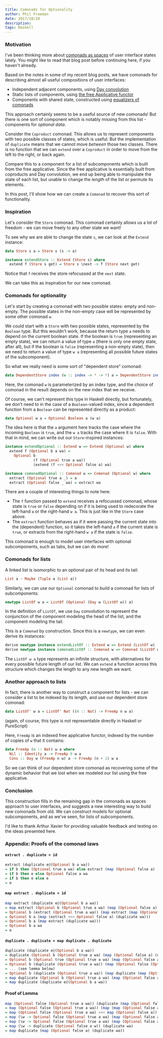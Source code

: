 ```yaml
---
title: Comonads for Optionality
author: Phil Freeman
date: 2017/10/28
description:
tags: Haskell
---
```


### Motivation

I've been thinking more about [comonads as spaces](http://blog.functorial.com/posts/2016-08-07-Comonads-As-Spaces.html) of user interface states lately. You might like to read that blog post before continuing here, if you haven't already.

Based on the notes in some of my recent blog posts, we have comonads for describing almost all useful compositions of user interfaces:

- Independent adjacent components, using [Day convolution](http://blog.functorial.com/posts/2016-08-08-Comonad-And-Day-Convolution.html)
- Static lists of components, using [the free Applicative functor](http://blog.functorial.com/posts/2017-07-01-FreeAp-Is-A-Comonad.html)
- Components with shared state, constructed using [equalizers of comonads](http://blog.functorial.com/posts/2017-07-13-Equalizers-of-Comonads.html)

This approach certainly seems to be a useful source of new comonads! But there is one sort of component which is notably missing from this list - components for _optional data_.

Consider the `Coproduct` comonad. This allows us to represent components with two possible classes of states, which is useful. But the implementation of `duplicate` means that we cannot move _between_ those two classes. There is no function that we can `extend` over a `Coproduct` in order to move from the left to the right, or back again.

Compare this to a component for a list of subcomponents which is built from the free applicative. Since
the free applicative is essentially built from coproducts and Day convolution, we
end up being able to manipulate the state of each list, but unable to change the _length_ of the list or permute its elements.

In this post, I'll show how we can create a `Comonad` to recover this sort of functionality.

### Inspiration

Let's consider the `Store` comonad. This comonad certainly allows us a lot of freedom - we can move freely to any other state we want!

To see why we are able to change the state `s`, we can look at the `Extend` instance:

```purescript
data Store s a = Store s (s -> a)

instance extendStore :: Extend (Store s) where
  extend f (Store s get) = Store s \next -> f (Store next get)
```

Notice that `f` receives the store refocussed at the `next` state.

We can take this as inspiration for our new comonad.

### Comonads for optionality

Let's start by creating a comonad with two possible states: empty and non-empty. The possible states in the non-empty case will be represented by some other comonad `w`.

We could start with a `Store` with two possible states, represented by the `Boolean` type. But this wouldn't work, because the return type `a` needs to depend on the current boolean state. If the boolean is `true` (representing an empty state), we can return a value of type `a` (there is only one empty state, after all), but if the boolean is `false` (representing a non-empty state), then we need to return a value of type `w a` (representing all possible future states of the subcomponent).

So what we really need is some sort of "dependent store" comonad:

```purescript
data DependentStore index (w :: index -> * -> *) a = DependentStore index ((i :: index) -> w i a)
```

Here, the comonad `w` is parameterized by an index type, and the choice of comonad in the result depends on the new index that we receive.

Of course, we can't represent this type in Haskell directly, but fortunately, we don't need to in the case of a `Boolean`-valued index, since a dependent function from a `Boolean` can be represented directly as a product:

```purescript
data Optional w a = Optional Boolean a (w a)
```

The idea here is that the `a` argument here tracks the case where the incoming `Boolean` is `true`, and the `w a` tracks the case where it is `false`. With that in mind, we can write out our `Store`-inspired instances:

```purescript
instance extendOptional :: Extend w => Extend (Optional w) where
  extend f (Optional b a wa) =
    Optional b
             (f (Optional true a wa))
             (extend (f <<< Optional false a) wa)

instance comonadOptional :: Comonad w => Comonad (Optional w) where
  extract (Optional true a _) = a
  extract (Optional false _ wa) = extract wa
```

There are a couple of interesting things to note here:

- The `f` function passed to `extend` receives a refocussed comonad, whose state is `true` or `false` depending on if it is being used to redecorate the left-hand `a` or the right-hand `w a`. This is just like in the `Store` case above.
- The `extract` function behaves as if it were passing the current state into the (dependent) function, so it takes the left-hand `a` if the current state is `true`, or extracts from the right-hand `w a` if the state is `false`.

This comonad is enough to model user interfaces with optional subcomponents, such as tabs, but we can do more!

### Comonads for lists

A linked list is isomorphic to an optional pair of its head and its tail:

```purescript
List a ~ Maybe (Tuple a (List a))
```

Similarly, we can use our `Optional` comonad to build a comonad for lists of subcomponents:

```purescript
newtype ListOf w a = ListOf (Optional (Day w (ListOf w)) a)
```

In the definition of `ListOf`, we use `Day` convolution to represent the conjunction of the component modeling the head of the list, and the component modeling the tail.

This is a `Comonad` by construction. Since this is a `newtype`, we can even derive its instances:

```purescript
derive newtype instance extendListOf :: Extend w => Extend (ListOf w)
derive newtype instance comonadListOf :: Comonad w => Comonad (ListOf w)
```

The `ListOf w a` type represents an infinite structure, with alternatives for every possible future length of our list. We can `extend` a function across this structure which changes the length to any new length we want.

### Another approach to lists

In fact, there is another way to construct a component for lists - we can consider a list to be indexed by its length, and use our dependent store comonad:

```purescript
data ListOf' w a = ListOf' Nat ((n :: Nat) -> FreeAp n w a)
```

(again, of course, this type is not representable directly in Haskell or PureScript)

Here, `FreeAp` is an indexed free applicative functor, indexed by the number of copies of `w` that it contains:

```purescript
data FreeAp (n :: Nat) w a where
  Nil :: Identity a -> FreeAp 0 w a
  Cons :: Day w (FreeAp n w) a -> FreeAp (n + 1) w a
```

So we can think of our dependent store comonad as recovering some of the dynamic behavior that we lost when we modeled our list using the free applicative.

### Conclusion

This construction fills in the remaining gap in the comonads as spaces approach to user interfaces, and suggests a new interesting way to build new comonads from old. We can construct models for optional subcomponents, and as we've seen, for lists of subcomponents.

I'd like to thank Arthur Xavier for providing valuable feedback and testing on the ideas presented here.

### Appendix: Proofs of the comonad laws

#### `extract . duplicate = id`

```purescript
extract (duplicate e@(Optional b a wa))
= if b then (Optional true a wa) else extract (map (Optional false a) (duplicate wa))
= if b then e else Optional false a wa
= if b then e else e
= e
```

#### `map extract . duplicate = id`

```purescript
map extract (duplicate e@(Optional b a wa))
= map extract (Optional b (Optional true a wa) (map (Optional false a) (duplicate wa)))
= Optional b (extract (Optional true a wa)) (map extract (map (Optional false a) (duplicate wa))))
= Optional b a (map (extract <<< Optional false a) (duplicate wa)))
= Optional b a (map extract (duplicate wa)))
= Optional b a wa
= e
```

#### `duplicate . duplicate = map duplicate . duplicate`

```purescript
duplicate (duplicate e@(Optional b a wa))
= duplicate (Optional b (Optional true a wa) (map (Optional false a) (duplicate wa)))
= Optional b (Optional true (Optional true a wa) (map (Optional false a) (duplicate wa))) (map (Optional false (Optional true a wa)) (duplicate (map (Optional false a) (duplicate wa))))
= Optional b (duplicate (Optional true a wa)) (map (Optional false (Optional true a wa)) (duplicate (map (Optional false a) (duplicate wa))))
= ... (see lemma below)
= Optional b (duplicate (Optional true a wa)) (map duplicate (map (Optional false a) (duplicate wa)))
= map duplicate (Optional b (Optional true a wa) (map (Optional false a) (duplicate wa)))
= map duplicate (duplicate e@(Optional b a wa))
```

#### Proof of Lemma

```purescript
map (Optional false (Optional true a wa)) (duplicate (map (Optional false a) (duplicate wa)))
= map (Optional false (Optional true a wa)) (map (map (Optional false a)) (duplicate (duplicate wa)))
= map (Optional false (Optional true a wa) <<< map (Optional false a)) (map duplicate (duplicate wa))
= map (\w -> Optional false (Optional true a wa) (map (Optional false a) w)) (map duplicate (duplicate wa))
= map (\w -> Optional false (Optional true a wa) (map (Optional false a) (duplicate w))) (duplicate wa)
= map (\w -> duplicate (Optional false a w)) (duplicate wa)
= map duplicate (map (Optional false a) (duplicate wa))
```

